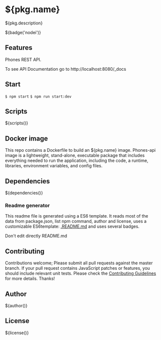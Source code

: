 # ${pkg.name}

${pkg.description}

${badge('nodei')}

## Features

 Phones REST API.

 To see API Documentation go to http://localhost:8080/_docs

## Start

`$ npm start`
`$ npm run start:dev`

## Scripts

${scripts()}

## Docker image

This repo contains a Dockerfile to build an ${pkg.name} image. Phones-api image is a lightweight, stand-alone, executable package that includes everything needed to run the application, including the code, a runtime, libraries, environment variables, and config files.

## Dependencies

${dependencies()}

### Readme generator

This readme file is generated using a ES6 template. It reads most of the data from package.json, list npm command, author and license, uses a customizable ES6template: [.README.md](.README.md) and uses several badges.

Don't edit directly README.md

## Contributing

Contributions welcome; Please submit all pull requests against the master branch. If your pull request contains JavaScript patches or features, you should include relevant unit tests. Please check the [Contributing Guidelines](contributing.md) for more details. Thanks!

## Author

${author()}

## License

${license()}
